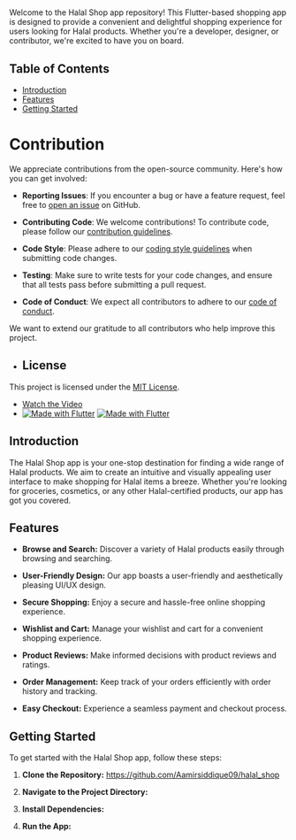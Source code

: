 # 

Welcome to the Halal Shop app repository! This Flutter-based shopping app is designed to provide a convenient and delightful shopping experience for users looking for Halal products. Whether you're a developer, designer, or contributor, we're excited to have you on board.
## Table of Contents
- [Introduction](#introduction)
- [Features](#features)
- [Getting Started](#getting-started)
# Contribution

We appreciate contributions from the open-source community. Here's how you can get involved:

- **Reporting Issues**: If you encounter a bug or have a feature request, feel free to [open an issue](https://github.com/your-username/your-project/issues) on GitHub.

- **Contributing Code**: We welcome contributions! To contribute code, please follow our [contribution guidelines](CONTRIBUTING.md).

- **Code Style**: Please adhere to our [coding style guidelines](CODE_OF_CONDUCT.md) when submitting code changes.

- **Testing**: Make sure to write tests for your code changes, and ensure that all tests pass before submitting a pull request.

- **Code of Conduct**: We expect all contributors to adhere to our [code of conduct](CODE_OF_CONDUCT.md).

We want to extend our gratitude to all contributors who help improve this project.

- ## License
This project is licensed under the [MIT License](LICENSE.md).
- [Watch the Video](https://www.linkedin.com/posts/aamir-siddique-09954627b_unlocking-the-power-of-flutter-building-activity-7116502955112984577-n-I_?utm_source=share&utm_medium=member_desktop)
- [![Made with Flutter](https://img.shields.io/badge/Made_with-Flutter-blue.svg)](https://flutter.dev/)
[![Made with Flutter](https://img.shields.io/badge/Made_with-Flutter-blue.svg)](https://flutter.dev/)


  


 


## Introduction
The Halal Shop app is your one-stop destination for finding a wide range of Halal products. We aim to create an intuitive and visually appealing user interface to make shopping for Halal items a breeze. Whether you're looking for groceries, cosmetics, or any other Halal-certified products, our app has got you covered.

## Features

- **Browse and Search:** Discover a variety of Halal products easily through browsing and searching.

- **User-Friendly Design:** Our app boasts a user-friendly and aesthetically pleasing UI/UX design.

- **Secure Shopping:** Enjoy a secure and hassle-free online shopping experience.

- **Wishlist and Cart:** Manage your wishlist and cart for a convenient shopping experience.

- **Product Reviews:** Make informed decisions with product reviews and ratings.

- **Order Management:** Keep track of your orders efficiently with order history and tracking.

- **Easy Checkout:** Experience a seamless payment and checkout process.

## Getting Started

To get started with the Halal Shop app, follow these steps:

1. **Clone the Repository:**
https://github.com/Aamirsiddique09/halal_shop

2. **Navigate to the Project Directory:**

3. **Install Dependencies:**

4. **Run the App:**

